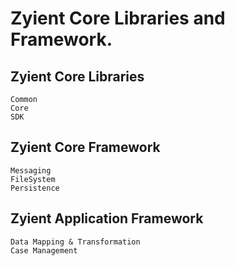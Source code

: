 # Zyient Core Libraries and Framework.
## Zyient Core Libraries

    Common
    Core
    SDK

## Zyient Core Framework

    Messaging
    FileSystem
    Persistence

## Zyient Application Framework

    Data Mapping & Transformation
    Case Management


